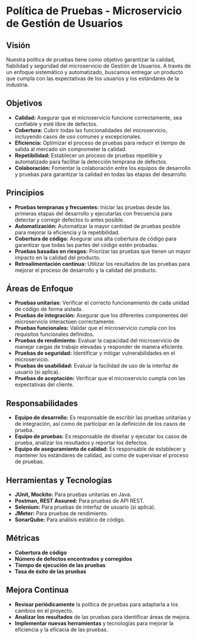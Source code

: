 
# Política de Pruebas - Microservicio de Gestión de Usuarios

## Visión
Nuestra política de pruebas tiene como objetivo garantizar la calidad, fiabilidad y seguridad del microservicio de Gestión de Usuarios. A través de un enfoque sistemático y automatizado, buscamos entregar un producto que cumpla con las expectativas de los usuarios y los estándares de la industria.

## Objetivos
- **Calidad:** Asegurar que el microservicio funcione correctamente, sea confiable y esté libre de defectos.
- **Cobertura:** Cubrir todas las funcionalidades del microservicio, incluyendo casos de uso comunes y excepcionales.
- **Eficiencia:** Optimizar el proceso de pruebas para reducir el tiempo de salida al mercado sin comprometer la calidad.
- **Repetibilidad:** Establecer un proceso de pruebas repetible y automatizado para facilitar la detección temprana de defectos.
- **Colaboración:** Fomentar la colaboración entre los equipos de desarrollo y pruebas para garantizar la calidad en todas las etapas del desarrollo.

## Principios
- **Pruebas tempranas y frecuentes:** Iniciar las pruebas desde las primeras etapas del desarrollo y ejecutarlas con frecuencia para detectar y corregir defectos lo antes posible.
- **Automatización:** Automatizar la mayor cantidad de pruebas posible para mejorar la eficiencia y la repetibilidad.
- **Cobertura de código:** Asegurar una alta cobertura de código para garantizar que todas las partes del código estén probadas.
- **Pruebas basadas en riesgos:** Priorizar las pruebas que tienen un mayor impacto en la calidad del producto.
- **Retroalimentación continua:** Utilizar los resultados de las pruebas para mejorar el proceso de desarrollo y la calidad del producto.

## Áreas de Enfoque
- **Pruebas unitarias:** Verificar el correcto funcionamiento de cada unidad de código de forma aislada.
- **Pruebas de integración:** Asegurar que los diferentes componentes del microservicio interactúen correctamente.
- **Pruebas funcionales:** Validar que el microservicio cumpla con los requisitos funcionales definidos.
- **Pruebas de rendimiento:** Evaluar la capacidad del microservicio de manejar cargas de trabajo elevadas y responder de manera eficiente.
- **Pruebas de seguridad:** Identificar y mitigar vulnerabilidades en el microservicio.
- **Pruebas de usabilidad:** Evaluar la facilidad de uso de la interfaz de usuario (si aplica).
- **Pruebas de aceptación:** Verificar que el microservicio cumpla con las expectativas del cliente.

## Responsabilidades
- **Equipo de desarrollo:** Es responsable de escribir las pruebas unitarias y de integración, así como de participar en la definición de los casos de prueba.
- **Equipo de pruebas:** Es responsable de diseñar y ejecutar los casos de prueba, analizar los resultados y reportar los defectos.
- **Equipo de aseguramiento de calidad:** Es responsable de establecer y mantener los estándares de calidad, así como de supervisar el proceso de pruebas.

## Herramientas y Tecnologías
- **JUnit, Mockito:** Para pruebas unitarias en Java.
- **Postman, REST Assured:** Para pruebas de API REST.
- **Selenium:** Para pruebas de interfaz de usuario (si aplica).
- **JMeter:** Para pruebas de rendimiento.
- **SonarQube:** Para análisis estático de código.

## Métricas
- **Cobertura de código**
- **Número de defectos encontrados y corregidos**
- **Tiempo de ejecución de las pruebas**
- **Tasa de éxito de las pruebas**

## Mejora Continua
- **Revisar periódicamente** la política de pruebas para adaptarla a los cambios en el proyecto.
- **Analizar los resultados** de las pruebas para identificar áreas de mejora.
- **Implementar nuevas herramientas** y tecnologías para mejorar la eficiencia y la eficacia de las pruebas.

